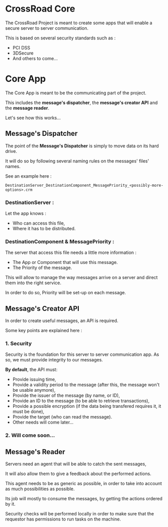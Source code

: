 # CrossRoad Core

The CrossRoad Project is meant to create some apps that will enable a secure server to server communication.

This is based on several security standards such as : 

* PCI DSS
* 3DSecure
* And others to come...

# Core App 

The Core App is meant to be the communicating part of the project.

This includes the **message's dispatcher**, the **message's creator API** and the **message reader**.

Let's see how this works...

## Message's Dispatcher

The point of the **Message's Dispatcher** is simply to move data on its hard drive. 

It will do so by following several naming rules on the messages' files' names. 

See an example here : 

```
DestinationServer_DestinationComponent_MessagePriority_<possibly-more-options>.crm
```
### DestinationServer :

Let the app knows :

*  Who can access this file,
*  Where it has to be distributed. 

### __DestinationComponent & MessagePriority :__

The server that access this file needs a little more information : 

*  The App or Component that will use this message. 
*  The Priority of the message.

This will allow to manage the way messages arrive on a server and direct them into the right service. 

In order to do so, Priority will be set-up on each message. 

## Message's Creator API 

In order to create useful messages, an API is required. 

Some key points are explained here : 

### 1. Security

Security is the foundation for this server to server communication app. As so, we must provide integrity to our messages.

**By default**, the API must: 

*  Provide issuing time,
*  Provide a validity period to the message (after this, the message won't be usable anymore),
*  Provide the issuer of the message (by name, or ID),
*  Provide an ID to the message (to be able to retrieve transactions),
*  Provide a possible encryption (if the data being transfered requires it, it must be done),
*  Provide the target (who can read the message).
*  Other needs will come later...

### 2. Will come soon...

## Message's Reader

Servers need an agent that will be able to catch the sent messages, 

It will also allow them to give a feedback about the performed actions.

This agent needs to be as generic as possible, in order to take into account as much possibilities as possible.

Its job will mostly to consume the messages, by getting the actions ordered by it. 

Security checks will be performed locally in order to make sure that the requestor has permissions to run tasks on the machine.
